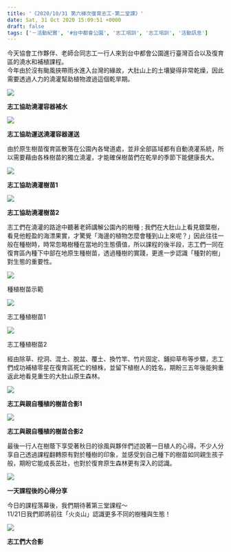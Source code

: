 ```yaml
---
title: '《2020/10/31 第六梯次復育志工-第二堂課》'
date: Sat, 31 Oct 2020 15:09:51 +0000
draft: false
tags: ['－活動紀實', '#台中都會公園', '志工培訓', '志工培訓', '活動訊息']
---
```


今天協會工作夥伴、老師合同志工一行人來到台中都會公園進行臺灣百合以及復育區的澆水和補植課程。  
今年由於沒有颱風挾帶雨水進入台灣的緣故，大肚山上的土壤變得非常乾燥，因此需要透過人力的澆灌幫助植物渡過這個乾旱期。

![](https://www.reforestation.tw/wp-content/uploads/2020/10/20201031-第六梯次志工復育-第二堂課-中都_201031_12.jpg)

**志工協助澆灌容器補水**

![](https://www.reforestation.tw/wp-content/uploads/2020/10/20201031-第六梯次志工復育-第二堂課-中都_201031-1.jpg)

**志工協助運送澆灌容器運送**

由於原生樹苗復育區散落在公園內各彎道處，並非全部區域都有自動澆灌系統，所以需要藉由各株樹苗的獨立澆灌，才能確保樹苗們在乾旱的季節下能健康長大。

![](https://www.reforestation.tw/wp-content/uploads/2020/10/20201031-第六梯次志工復育-第二堂課-中都_201031_2.jpg)

**志工協助澆灌樹苗1**

![](https://www.reforestation.tw/wp-content/uploads/2020/10/20201031-第六梯次志工復育-第二堂課-中都_201031_13.jpg)

**志工協助澆灌樹苗2**

志工們在澆灌的路途中聽著老師講解公園內的樹種 ; 我們在大肚山上看見銀葉樹，看見他輕盈的海漂果實，才驚覺「海邊的植物怎麼會種到山上來呢？」因此往往一般在種樹時，時常忽略樹種在當地的生態價值，所以課程的後半段，志工們一同在復育區內種下中部在地原生種樹苗，透過種樹的實踐，更進一步認識「種對的樹」對生態的重要性。

![](https://www.reforestation.tw/wp-content/uploads/2020/10/20201031-第六梯次志工復育-第二堂課-中都_201031_1-2.jpg)

種植樹苗示範

![](https://www.reforestation.tw/wp-content/uploads/2020/10/20201031-第六梯次志工復育-第二堂課-中都_201031_3-1.jpg)

志工種植樹苗1

![](https://www.reforestation.tw/wp-content/uploads/2020/10/20201031-第六梯次志工復育-第二堂課-中都_201031_4-1.jpg)

志工種植樹苗2

  
經由除草、挖洞、混土、脫盆、覆土、換竹竿、竹片固定、鋪抑草布等步驟，志工們成功補植零星在復育區死亡的植株，並留下植樹人的姓名，期盼三五年後能夠重返此地看見重生的大肚山原生森林。

![](https://www.reforestation.tw/wp-content/uploads/2020/10/20201031-第六梯次志工復育-第二堂課-中都_201031_14.jpg)

**志工與親自種植的樹苗合影1**

![](https://www.reforestation.tw/wp-content/uploads/2020/10/20201031-第六梯次志工復育-第二堂課-中都_201031_15.jpg)

**志工與親自種植的樹苗合影2**

最後一行人在樹蔭下享受著秋日的徐風與夥伴們述說著一日植人的心得。不少人分享自己透過課程翻轉原有對於種樹的印象，並感受到自己種下的樹苗如同親生孩子般，期盼它能成長茁壯，也對於復育原生森林更有深入的認識。

![](https://www.reforestation.tw/wp-content/uploads/2020/10/20201031-第六梯次志工復育-第二堂課-中都_201031_5.jpg)

**一天課程後的心得分享**

今日的課程落幕後，我們期待著第三堂課程～  
11/21日我們即將前往「火炎山」認識更多不同的樹種與生態！

![](https://www.reforestation.tw/wp-content/uploads/2020/10/20201031-第六梯次志工復育-第二堂課-中都_201031_7.jpg)

**志工們大合影**